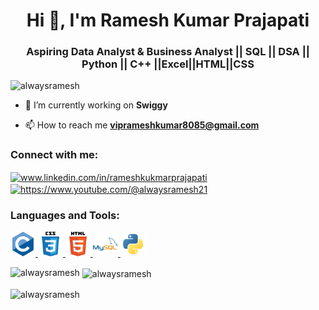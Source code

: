 <h1 align="center">Hi 👋, I'm Ramesh Kumar Prajapati</h1>
<h3 align="center">Aspiring Data Analyst & Business Analyst || SQL || DSA || Python || C++ ||Excel||HTML||CSS</h3>

<p align="left"> <img src="https://komarev.com/ghpvc/?username=alwaysramesh&label=Profile%20views&color=0e75b6&style=flat" alt="alwaysramesh" /> </p>

- 🔭 I’m currently working on **Swiggy**

- 📫 How to reach me **viprameshkumar8085@gmail.com**

<h3 align="left">Connect with me:</h3>
<p align="left">
<a href="https://linkedin.com/in/www.linkedin.com/in/rameshkukmarprajapati" target="blank"><img align="center" src="https://raw.githubusercontent.com/rahuldkjain/github-profile-readme-generator/master/src/images/icons/Social/linked-in-alt.svg" alt="www.linkedin.com/in/rameshkukmarprajapati" height="30" width="40" /></a>
<a href="[https://www.youtube.com/c/https://www.youtube.com/@alwaysramesh21](https://www.youtube.com/@alwaysramesh21)" target="blank"><img align="center" src="https://raw.githubusercontent.com/rahuldkjain/github-profile-readme-generator/master/src/images/icons/Social/youtube.svg" alt="https://www.youtube.com/@alwaysramesh21" height="30" width="40" /></a>
</p>

<h3 align="left">Languages and Tools:</h3>
<p align="left"> <a href="https://www.cprogramming.com/" target="_blank" rel="noreferrer"> <img src="https://raw.githubusercontent.com/devicons/devicon/master/icons/c/c-original.svg" alt="c" width="40" height="40"/> </a> <a href="https://www.w3schools.com/css/" target="_blank" rel="noreferrer"> <img src="https://raw.githubusercontent.com/devicons/devicon/master/icons/css3/css3-original-wordmark.svg" alt="css3" width="40" height="40"/> </a> <a href="https://www.w3.org/html/" target="_blank" rel="noreferrer"> <img src="https://raw.githubusercontent.com/devicons/devicon/master/icons/html5/html5-original-wordmark.svg" alt="html5" width="40" height="40"/> </a> <a href="https://www.mysql.com/" target="_blank" rel="noreferrer"> <img src="https://raw.githubusercontent.com/devicons/devicon/master/icons/mysql/mysql-original-wordmark.svg" alt="mysql" width="40" height="40"/> </a> <a href="https://www.python.org" target="_blank" rel="noreferrer"> <img src="https://raw.githubusercontent.com/devicons/devicon/master/icons/python/python-original.svg" alt="python" width="40" height="40"/> </a> </p>

<p><img align="left" src="https://github-readme-stats.vercel.app/api/top-langs?username=alwaysramesh&show_icons=true&locale=en&layout=compact" alt="alwaysramesh" /></p>

<p>&nbsp;<img align="center" src="https://github-readme-stats.vercel.app/api?username=alwaysramesh&show_icons=true&locale=en" alt="alwaysramesh" /></p>

<p><img align="center" src="https://github-readme-streak-stats.herokuapp.com/?user=alwaysramesh&" alt="alwaysramesh" /></p>
